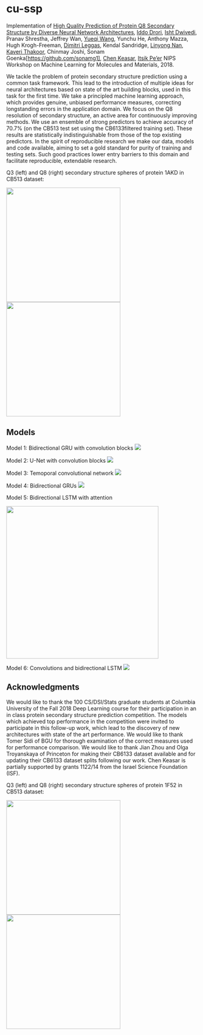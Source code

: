 # cu-ssp

Implementation of [High Quality Prediction of Protein Q8 Secondary Structure by Diverse Neural Network Architectures](https://arxiv.org/abs/1811.07143),
[Iddo Drori](https://www.cs.columbia.edu/~idrori), [Isht Dwivedi](http://www.ishtdwivedi.in), Pranav Shrestha, Jeffrey Wan, [Yueqi Wang](https://github.com/yueqiw), Yunchu He, Anthony Mazza, Hugh Krogh-Freeman, [Dimitri Leggas](https://www.college.columbia.edu/node/11468), Kendal Sandridge, [Linyong Nan](https://github.com/linyongnan), [Kaveri Thakoor](http://www.seismolab.caltech.edu/thakoor_k.html), Chinmay Joshi, Sonam Goenka[https://github.com/sonamg1], [Chen Keasar](https://www.cs.bgu.ac.il/~keasar), [Itsik Pe’er](http://www.cs.columbia.edu/~itsik)
NIPS Workshop on Machine Learning for Molecules and Materials, 2018.

We tackle the problem of protein secondary structure prediction using a common task framework. This lead to the introduction of multiple ideas for neural architectures based on state of the art building blocks, used in this task for the first time. We take a principled machine learning approach, which provides genuine, unbiased performance measures, correcting longstanding errors in the application domain. We focus on the Q8 resolution of secondary structure, an active area for continuously improving methods. We use an ensemble of strong predictors to achieve accuracy of 70.7% (on the CB513 test set using the CB6133filtered training set). These results are statistically indistinguishable from those of the top existing predictors. In the spirit of reproducible research we make our data, models and code available, aiming to set a gold standard for purity of training and testing sets. Such good practices lower entry barriers to this domain and facilitate reproducible, extendable research.

Q3 (left) and Q8 (right) secondary structure spheres of protein 1AKD in CB513 dataset:

<img src="https://github.com/idrori/cu-ssp/blob/master/paper/figures/1akd_q3.png" height=300><img src="https://github.com/idrori/cu-ssp/blob/master/paper/figures/1akd_q8.png" height=300>


Models
------

Model 1: Bidirectional GRU with convolution blocks
<img src="https://github.com/idrori/cu-ssp/blob/master/paper/figures/model1.png">

Model 2: U-Net with convolution blocks
<img src="https://github.com/idrori/cu-ssp/blob/master/paper/figures/model2.png">

Model 3: Temoporal convolutional network
<img src="https://github.com/idrori/cu-ssp/blob/master/paper/figures/model3.png">

Model 4: Bidirectional GRUs
<img src="https://github.com/idrori/cu-ssp/blob/master/paper/figures/model4.png">

Model 5: Bidirectional LSTM with attention

<img src="https://github.com/idrori/cu-ssp/blob/master/paper/figures/model5.png" height=400>

Model 6: Convolutions and bidirectional LSTM
<img src="https://github.com/idrori/cu-ssp/blob/master/paper/figures/model6.png">


Acknowledgments
---------------
We would like to thank the 100 CS/DSI/Stats graduate students at Columbia University of the Fall 2018 Deep Learning course for their participation in an in class protein secondary structure prediction competition. The models which achieved top performance in the competition were invited to participate in this follow-up work, which lead to the discovery of new architectures with state of the art performance. We would like to thank Tomer Sidi of BGU for thorough examination of the correct measures used for performance comparison. We would like to thank Jian Zhou and Olga Troyanskaya of Princeton for making their CB6133 dataset available and for updating their CB6133 dataset splits following our work. Chen Keasar is partially supported by grants 1122/14 from the Israel Science Foundation (ISF).

Q3 (left) and Q8 (right) secondary structure spheres of protein 1F52 in CB513 dataset:

<img src="https://github.com/idrori/cu-ssp/blob/master/paper/figures/1f52_q3_spheres.png" height=300><img src="https://github.com/idrori/cu-ssp/blob/master/paper/figures/1f52_q8_spheres.png" height=300>
